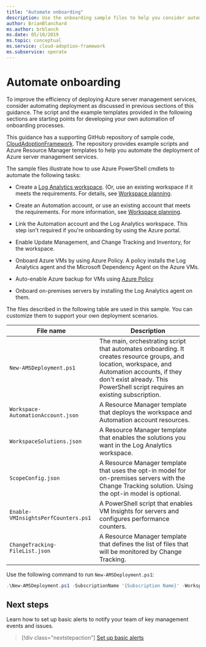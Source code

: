 ```yaml
---
title: "Automate onboarding"
description: Use the onboarding sample files to help you consider automating your Azure server management services deployment to improve efficiency.
author: BrianBlanchard
ms.author: brblanch
ms.date: 05/10/2019
ms.topic: conceptual
ms.service: cloud-adoption-framework
ms.subservice: operate
---
```


# Automate onboarding

To improve the efficiency of deploying Azure server management services, consider automating deployment as discussed in previous sections of this guidance. The script and the example templates provided in the following sections are starting points for developing your own automation of onboarding processes.

This guidance has a supporting GitHub repository of sample code, [CloudAdoptionFramework](https://aka.ms/caf/manage/automation-samples). The repository provides example scripts and Azure Resource Manager templates to help you automate the deployment of Azure server management services.

The sample files illustrate how to use Azure PowerShell cmdlets to automate the following tasks:

- Create a [Log Analytics workspace](/azure/azure-monitor/platform/manage-access). (Or, use an existing workspace if it meets the requirements. For details, see [Workspace planning](./prerequisites.md#log-analytics-workspace-and-automation-account-planning).

- Create an Automation account, or use an existing account that meets the requirements. For more information, see [Workspace planning](./prerequisites.md#log-analytics-workspace-and-automation-account-planning).

- Link the Automation account and the Log Analytics workspace. This step isn't required if you're onboarding by using the Azure portal.

- Enable Update Management, and Change Tracking and Inventory, for the workspace.

- Onboard Azure VMs by using Azure Policy. A policy installs the Log Analytics agent and the Microsoft Dependency Agent on the Azure VMs.

- Auto-enable Azure backup for VMs using [Azure Policy](/azure/backup/backup-azure-auto-enable-backup)

- Onboard on-premises servers by installing the Log Analytics agent on them.

The files described in the following table are used in this sample. You can customize them to support your own deployment scenarios.

| File name | Description |
|-----------|-------------|
| `New-AMSDeployment.ps1` | The main, orchestrating script that automates onboarding. It creates resource groups, and location, workspace, and Automation accounts, if they don't exist already. This PowerShell script requires an existing subscription. |
| `Workspace-AutomationAccount.json` | A Resource Manager template that deploys the workspace and Automation account resources. |
| `WorkspaceSolutions.json` | A Resource Manager template that enables the solutions you want in the Log Analytics workspace. |
| `ScopeConfig.json` | A Resource Manager template that uses the opt-in model for on-premises servers with the Change Tracking solution. Using the opt-in model is optional. |
| `Enable-VMInsightsPerfCounters.ps1` | A PowerShell script that enables VM Insights for servers and configures performance counters. |
| `ChangeTracking-FileList.json` | A Resource Manager template that defines the list of files that will be monitored by Change Tracking. |

Use the following command to run `New-AMSDeployment.ps1`:

```powershell
.\New-AMSDeployment.ps1 -SubscriptionName '{Subscription Name}' -WorkspaceName '{Workspace Name}' -WorkspaceLocation '{Azure Location}' -AutomationAccountName {Account Name} -AutomationAccountLocation {Account Location}
```

## Next steps

Learn how to set up basic alerts to notify your team of key management events and issues.

> [!div class="nextstepaction"]
> [Set up basic alerts](./setup-alerts.md)